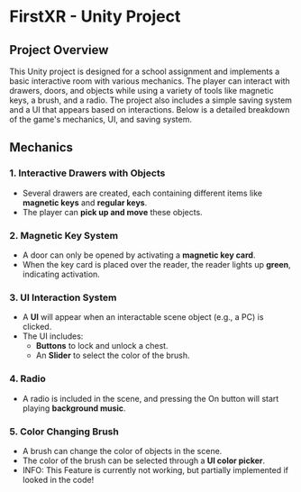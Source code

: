 # FirstXR - Unity Project

## Project Overview

This Unity project is designed for a school assignment and implements a basic interactive room with various mechanics. The player can interact with drawers, doors, and objects while using a variety of tools like magnetic keys, a brush, and a radio. The project also includes a simple saving system and a UI that appears based on interactions. Below is a detailed breakdown of the game's mechanics, UI, and saving system.

## Mechanics

### 1. Interactive Drawers with Objects
- Several drawers are created, each containing different items like **magnetic keys** and **regular keys**.
- The player can **pick up and move** these objects.

### 2. Magnetic Key System
- A door can only be opened by activating a **magnetic key card**.
- When the key card is placed over the reader, the reader lights up **green**, indicating activation.

### 3. UI Interaction System
- A **UI** will appear when an interactable scene object (e.g., a PC) is clicked.
- The UI includes:
  - **Buttons** to lock and unlock a chest.
  - An **Slider** to select the color of the brush.

### 4. Radio
- A radio is included in the scene, and pressing the On button will start playing **background music**.

### 5. Color Changing Brush
- A brush can change the color of objects in the scene.
- The color of the brush can be selected through a **UI color picker**.
- INFO: This Feature is currently not working, but partially implemented if looked in the code!

